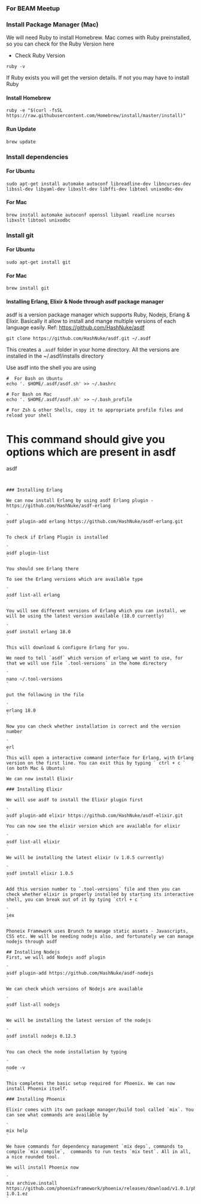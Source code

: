 ### For BEAM Meetup

### Install Package Manager (Mac)
We will need Ruby to install Homebrew. Mac comes with Ruby preinstalled, so you can check for the Ruby Version here
- Check Ruby Version

` ruby -v `

If Ruby exists you will get the version details. If not you may have to install Ruby

#### Install Homebrew

`ruby -e "$(curl -fsSL https://raw.githubusercontent.com/Homebrew/install/master/install)"`

#### Run Update
`brew update`


### Install dependencies

#### For Ubuntu

`sudo apt-get install automake autoconf libreadline-dev libncurses-dev libssl-dev libyaml-dev libxslt-dev libffi-dev libtool unixodbc-dev`

#### For Mac

`brew install automake autoconf openssl libyaml readline ncurses libxslt libtool unixodbc`

###  Install git

#### For Ubuntu

`sudo apt-get install git`

#### For Mac

`brew install git`

####  Installing Erlang, Elixir & Node through asdf package manager

asdf is a version package manager which supports Ruby, Nodejs, Erlang & Elixir. Basically it allow to install and mange multiple versions of each language easily. Ref: https://github.com/HashNuke/asdf

`git clone https://github.com/HashNuke/asdf.git ~/.asdf`

This creates a `.asdf` folder in your home directory.  All the versions are installed in the ~/.asdf/installs directory

Use asdf into the shell you are using

```
#  For Bash on Ubuntu
echo '. $HOME/.asdf/asdf.sh' >> ~/.bashrc

# For Bash on Mac
echo '. $HOME/.asdf/asdf.sh' >> ~/.bash_profile

# For Zsh & other Shells, copy it to appropriate profile files and reload your shell

```
# This command should give you options which are present in asdf

asdf
```


### Installing Erlang

We can now install Erlang by using asdf Erlang plugin - https://github.com/HashNuke/asdf-erlang

`
asdf plugin-add erlang https://github.com/HashNuke/asdf-erlang.git
`

To check if Erlang Plugin is installed

`
asdf plugin-list
`

You should see Erlang there

To see the Erlang versions which are available type 

`
asdf list-all erlang
`

You will see different versions of Erlang which you can install, we will be using the latest version available (18.0 currently)

`
asdf install erlang 18.0
`

This will download & configure Erlang for you. 

We need to tell `asdf` which version of erlang we want to use, for that we will use file `.tool-versions` in the home directory

`
nano ~/.tool-versions
`

put the following in the file 

`
erlang 18.0
`

Now you can check whether installation is correct and the version number 

`
erl
`
This will open a interactive command interface for Erlang, with Erlang version on the first line. You can exit this by typing ` ctrl + c ` (on both Mac & Ubuntu)

We can now install Elixir

### Installing Elixir

We will use asdf to install the Elixir plugin first

`
asdf plugin-add elixir https://github.com/HashNuke/asdf-elixir.git
`
You can now see the elixir version which are available for elixir 

`
asdf list-all elixir
`

We will be installing the latest elixir (v 1.0.5 currently)

`
asdf install elixir 1.0.5
`

Add this version number to `.tool-versions` file and then you can check whether elixir is properly installed by starting its interactive shell, you can break out of it by tying `ctrl + c `

`
iex 
`

Phoneix Framework uses Brunch to manage static assets - Javascripts, CSS etc. We will be needing nodejs also, and fortunately we can manage nodejs through asdf

## Installing Nodejs
First, we will add Nodejs asdf plugin

`
asdf plugin-add https://github.com/HashNuke/asdf-nodejs
`

We can check which versions of Nodejs are available 

`
asdf list-all nodejs
`

We will be installing the latest version of the nodejs

`
asdf install nodejs 0.12.3
`

You can check the node installation by typing

`
node -v
`

This completes the basic setup required for Phoenix. We can now install Phoenix itself.

### Installing Phoenix

Elixir comes with its own package manager/build tool called `mix`. You can see what commands are available by 

`
mix help
`

We have commands for dependency management `mix deps`, commands to compile `mix compile`,  commands to run tests `mix test`. All in all, a nice rounded tool.

We will install Phoenix now

`
mix archive.install https://github.com/phoenixframework/phoenix/releases/download/v1.0.1/phoenix_new-1.0.1.ez
`


















